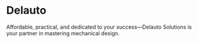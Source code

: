 # Delauto
Affordable, practical, and dedicated to your success—Delauto Solutions is your partner in mastering mechanical design.
